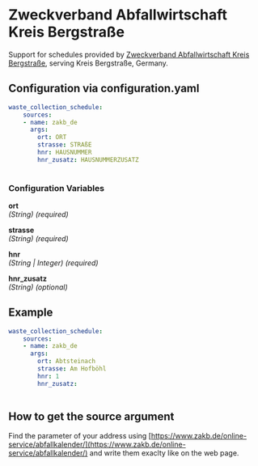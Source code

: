 # Zweckverband Abfallwirtschaft Kreis Bergstraße

Support for schedules provided by [Zweckverband Abfallwirtschaft Kreis Bergstraße](https://www.zakb.de), serving Kreis Bergstraße, Germany.

## Configuration via configuration.yaml

```yaml
waste_collection_schedule:
    sources:
    - name: zakb_de
      args:
        ort: ORT
        strasse: STRAßE
        hnr: HAUSNUMMER
        hnr_zusatz: HAUSNUMMERZUSATZ
        
```

### Configuration Variables

**ort**  
*(String) (required)*

**strasse**  
*(String) (required)*

**hnr**  
*(String | Integer) (required)*

**hnr_zusatz**  
*(String) (optional)*

## Example

```yaml
waste_collection_schedule:
    sources:
    - name: zakb_de
      args:
        ort: Abtsteinach
        strasse: Am Hofböhl
        hnr: 1
        hnr_zusatz: 
        
```

## How to get the source argument

Find the parameter of your address using [https://www.zakb.de/online-service/abfallkalender/](https://www.zakb.de/online-service/abfallkalender/) and write them exaclty like on the web page.
